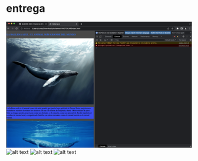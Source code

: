 # entrega
![alt text](captura11am.png "logo")
![alt text](captura1.png "logo")
![alt text](captura2.png "logo")
![alt text](captura4.png "logo")
